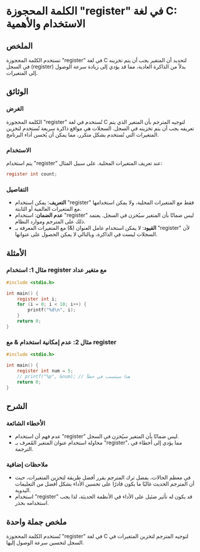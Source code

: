 <!--
Meta Description: # الكلمة المحجوزة "register" في لغة C: الاستخدام والأهمية ## الملخص تستخدم الكلمة المحجوزة "register" في لغة C لتحديد أن المتغير يجب أن يتم تخزينه في ...
Meta Keywords: register, استخدام, المتغيرات, المتغير, السجل
-->

# الكلمة المحجوزة "register" في لغة C: الاستخدام والأهمية

## الملخص
تستخدم الكلمة المحجوزة "register" في لغة C لتحديد أن المتغير يجب أن يتم تخزينه في السجل (register) بدلاً من الذاكرة العادية، مما قد يؤدي إلى زيادة سرعة الوصول إلى المتغيرات.

## الوثائق
### الغرض
الكلمة المحجوزة "register" تُستخدم في لغة C لتوجيه المترجم بأن المتغير الذي يتم تعريفه يجب أن يتم تخزينه في السجل. السجلات هي مواقع ذاكرة سريعة تُستخدم لتخزين المتغيرات التي تُستخدم بشكل متكرر، مما يمكن أن يُحسن أداء البرنامج.

### الاستخدام
يتم استخدام "register" عند تعريف المتغيرات المحلية. على سبيل المثال:

```c
register int count;
```

### التفاصيل
- **التعريف**: يمكن استخدام "register" فقط مع المتغيرات المحلية، ولا يمكن استخدامها مع المتغيرات العالمية أو الثابتة.
- **عدم الضمان**: استخدام "register" ليس ضمانًا بأن المتغير سيُخزن في السجل. يعتمد ذلك على المترجم وموارد النظام.
- **القيود**: لا يمكن استخدام عامل العنوان (&) مع المتغيرات المعرفة بـ "register" لأن السجلات ليست في الذاكرة، وبالتالي لا يمكن الحصول على عنوانها.

## الأمثلة
### مثال 1: استخدام register مع متغير عداد
```c
#include <stdio.h>

int main() {
    register int i;
    for (i = 0; i < 10; i++) {
        printf("%d\n", i);
    }
    return 0;
}
```

### مثال 2: عدم إمكانية استخدام & مع register
```c
#include <stdio.h>

int main() {
    register int num = 5;
    // printf("%p", &num); // هذا سيتسبب في خطأ
    return 0;
}
```

## الشرح
### الأخطاء الشائعة
- عدم فهم أن استخدام "register" ليس ضمانًا بأن المتغير سيُخزن في السجل.
- محاولة استخدام عنوان المتغير المُعرف بـ "register"، مما يؤدي إلى أخطاء في الترجمة.

### ملاحظات إضافية
- في معظم الحالات، يفضل ترك المترجم يقرر أفضل طريقة لتخزين المتغيرات، حيث أن المترجم الحديث غالبًا ما يكون قادرًا على تحسين الأداء بشكل أفضل من التعليمات اليدوية.
- استخدام "register" قد يكون له تأثير ضئيل على الأداء في الأنظمة الحديثة، لذا يجب استخدامه بحذر.

## ملخص جملة واحدة
تُستخدم الكلمة المحجوزة "register" في لغة C لتوجيه المترجم لتخزين المتغيرات في السجل لتحسين سرعة الوصول إليها.
